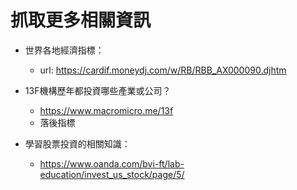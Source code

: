 # 抓取更多相關資訊


- 世界各地經濟指標：
    - url: https://cardif.moneydj.com/w/RB/RBB_AX000090.djhtm

- 13F機構歷年都投資哪些產業或公司？
    - https://www.macromicro.me/13f
    - 落後指標

- 學習股票投資的相關知識：
    - https://www.oanda.com/bvi-ft/lab-education/invest_us_stock/page/5/
